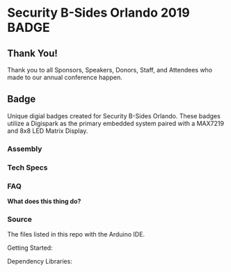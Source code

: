 # Security B-Sides Orlando 2019 BADGE
## Thank You!
Thank you to all Sponsors, Speakers, Donors, Staff, and Attendees who made to our annual conference happen.

## Badge
Unique digial badges created for Security B-Sides Orlando. These badges utilize a Digispark as the primary embedded system paired with a MAX7219 and 8x8 LED Matrix Display.

### Assembly


### Tech Specs


### FAQ
**What does this thing do?**


### Source
The files listed in this repo with the Arduino IDE.

Getting Started:

Dependency Libraries:
